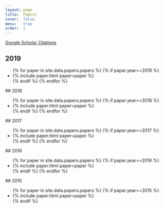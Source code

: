 ```yaml
---
layout: page
title:  Papers
cover:  false
menu:   true
order:  1
---
```


[Google Scholar Citations](https://scholar.google.com/citations?user=fXsHJXkAAAAJ)
## 2019 
<ul>
{% for paper in site.data.papers.papers %}
 {% if paper.year==2019 %}
  <li>{% include paper.html paper=paper %}</li>
 {% endif %}
{% endfor %}
</ul> 
## 2018
<ul>
{% for paper in site.data.papers.papers %}
 {% if paper.year==2018 %}
  <li>{% include paper.html paper=paper %}</li>
 {% endif %}
{% endfor %}
</ul> 
## 2017
<ul>
{% for paper in site.data.papers.papers %}
 {% if paper.year==2017 %}
  <li>{% include paper.html paper=paper %}</li>
 {% endif %}
{% endfor %}
</ul> 
## 2016
<ul>
{% for paper in site.data.papers.papers %}
 {% if paper.year==2016 %}
  <li>{% include paper.html paper=paper %}</li>
 {% endif %}
{% endfor %}
</ul> 
## 2015
<ul>
{% for paper in site.data.papers.papers %}
 {% if paper.year==2015 %}
  <li>{% include paper.html paper=paper %}</li>
 {% endif %} 
</ul>

